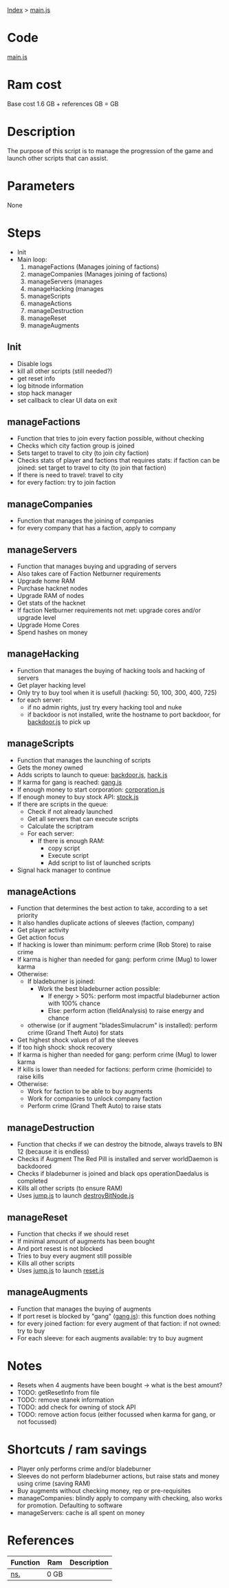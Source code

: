 [Index](./index.md) &gt; [main.js](./main.md)

# Code
[main.js](/scripts/main.js)

# Ram cost
Base cost 1.6 GB + references  GB =  GB

# Description
The purpose of this script is to manage the progression of the game and launch other scripts that can assist.

# Parameters
None

# Steps
* Init
* Main loop:
  1. manageFactions (Manages joining of factions)
  2. manageCompanies (Manages joining of factions)
  3. manageServers (manages 
  4. manageHacking (manages 
  5. manageScripts
  6. manageActions
  7. manageDestruction
  8. manageReset
  9. manageAugments

## Init
* Disable logs
* kill all other scripts (still needed?)
* get reset info
* log bitnode information
* stop hack manager
* set callback to clear UI data on exit

## manageFactions 
* Function that tries to join every faction possible, without checking
* Checks which city faction group is joined
* Sets target to travel to city (to join city faction)
* Checks stats of player and factions that requires stats: if faction can be joined: set target to travel to city (to join that faction)
* If there is need to travel: travel to city
* for every faction: try to join faction

## manageCompanies
* Function that manages the joining of companies
* for every company that has a faction, apply to company

## manageServers
* Function that manages buying and upgrading of servers
* Also takes care of Faction Netburner requirements
* Upgrade home RAM
* Purchase hacknet nodes
* Upgrade RAM of nodes
* Get stats of the hacknet
* If faction Netburner requirements not met: upgrade cores and/or upgrade level
* Upgrade Home Cores
* Spend hashes on money

## manageHacking
* Function that manages the buying of hacking tools and hacking of servers
* Get player hacking level
* Only try to buy tool when it is usefull (hacking: 50, 100, 300, 400, 725)
* for each server:
  * if no admin rights, just try every hacking tool and nuke
  * if backdoor is not installed, write the hostname to port backdoor, for [backdoor.js](./backdoor.md) to pick up
    
## manageScripts
* Function that manages the launching of scripts
* Gets the money owned
* Adds scripts to launch to queue: [backdoor.js](./backdoor.js), [hack.js](./hack.md)
* If karma for gang is reached: [gang.js](./gang.md)
* If enough money to start corporation: [corporation.js](./corporation.md)
* If enough money to buy stock API: [stock.js](./stock.md)
* If there are scripts in the queue:
  * Check if not already launched
  * Get all servers that can execute scripts
  * Calculate the scriptram
  * For each server:
    * If there is enough RAM:
      * copy script
      * Execute script
      * Add script to list of launched scripts
* Signal hack manager to continue

## manageActions
* Function that determines the best action to take, according to a set priority
* It also handles duplicate actions of sleeves (faction, company)
* Get player activity
* Get action focus
* If hacking is lower than minimum: perform crime (Rob Store) to raise crime
* If karma is higher than needed for gang: perform crime (Mug) to lower karma
* Otherwise:
  * If bladeburner is joined:
    * Work the best bladeburner action possible:
      * If energy > 50%: perform most impactful bladeburner action with 100% chance
      * Else: perform action (fieldAnalysis) to raise energy and chance
  * otherwise (or if augment "bladesSimulacrum" is installed): perform crime (Grand Theft Auto) for stats 
* Get highest shock values of all the sleeves
* If too high shock: shock recovery
* If karma is higher than needed for gang: perform crime (Mug) to lower karma
* If kills is lower than needed for factions: perform crime (homicide) to raise kills
* Otherwise:
  * Work for faction to be able to buy augments
  * Work for companies to unlock company faction
  * Perform crime (Grand Theft Auto) to raise stats


## manageDestruction
* Function that checks if we can destroy the bitnode, always travels to BN 12 (because it is endless)
* Checks if Augment The Red Pill is installed and server worldDaemon is backdoored
* Checks if bladeburner is joined and black ops operationDaedalus is completed
* Kills all other scripts (to ensure RAM)
* Uses [jump.js](./jump.md) to launch [destroyBitNode.js](./destroyBitNode.md)

## manageReset
* Function that checks if we should reset
* If minimal amount of augments has been bought
* And port resest is not blocked
* Tries to buy every augment still possible
* Kills all other scripts
* Uses [jump.js](./jump.md) to launch [reset.js](./reset.md)

## manageAugments
* Function that manages the buying of augments
* If port reset is blocked by "gang" ([gang.js](./gang.md)): this function does nothing
* for every joined faction: for every augment of that faction: if not owned: try to buy
* For each sleeve: for each augments available: try to buy augment

# Notes
* Resets when 4 augments have been bought -> what is the best amount?
* TODO: getResetInfo from file
* TODO: remove stanek information
* TODO: add check for owning of stock API
* TODO: remove action focus (either focussed when karma for gang, or not focussed)

# Shortcuts / ram savings
* Player only performs crime and/or bladeburner
* Sleeves do not perform bladeburner actions, but raise stats and money using crime (saving RAM)
* Buy augments without checking money, rep or pre-requisites
* manageCompanies: blindly apply to company with checking, also works for promotion. Defaulting to software
* manageServers: cache is all spent on money

# References
| Function | Ram | Description |
|  --- | --- | --- |
| [ns.]() | 0 GB |  |
